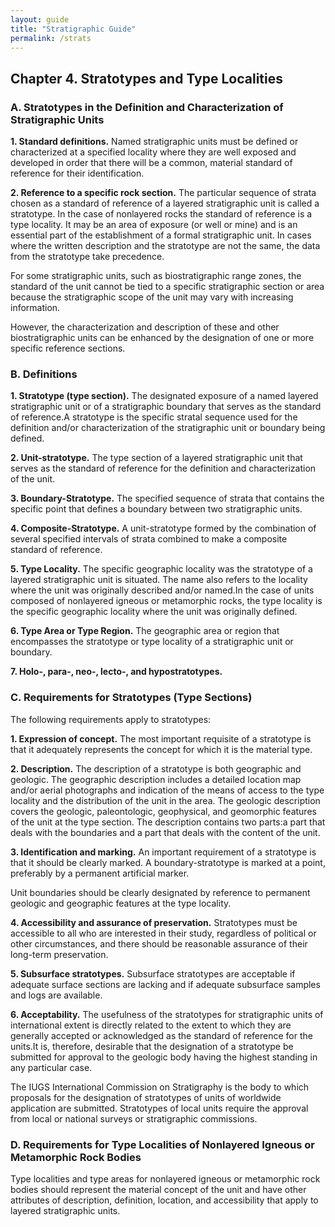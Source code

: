 ```yaml
---
layout: guide
title: "Stratigraphic Guide"
permalink: /strats
---
```

## Chapter 4. Stratotypes and Type Localities

### A. Stratotypes in the Definition and Characterization of Stratigraphic Units

**1. Standard definitions.** Named stratigraphic units must be defined or characterized at a specified locality where they are well exposed and developed in order that there will be a common, material standard of reference for their identification.

**2. Reference to a specific rock section.** The particular sequence of strata chosen as a standard of reference of a layered stratigraphic unit is called a stratotype. In the case of nonlayered rocks the standard of reference is a type locality. It may be an area of exposure (or well or mine) and is an essential part of the establishment of a formal stratigraphic unit. In cases where the written description and the stratotype are not the same, the data from the stratotype take precedence.

For some stratigraphic units, such as biostratigraphic range zones, the standard of the unit cannot be tied to a specific stratigraphic section or area because the stratigraphic scope of the unit may vary with increasing information.

However, the characterization and description of these and other biostratigraphic units can be enhanced by the designation of one or more specific reference sections.


### B. Definitions
**1. Stratotype (type section).** The designated exposure of a named layered stratigraphic unit or of a stratigraphic boundary that serves as the standard of reference.A stratotype is the specific stratal sequence used for the definition and/or characterization of the stratigraphic unit or boundary being defined.

**2. Unit-stratotype.** The type section of a layered stratigraphic unit that serves as the standard of reference for the definition and characterization of the unit.

**3. Boundary-Stratotype.** The specified sequence of strata that contains the specific point that defines a boundary between two stratigraphic units.

**4. Composite-Stratotype.** A unit-stratotype formed by the combination of several specified intervals of strata combined to make a composite standard of reference.

**5. Type Locality.** The specific geographic locality was the stratotype of a layered stratigraphic unit is situated. The name also refers to the locality where the unit was originally described and/or named.In the case of units composed of nonlayered igneous or metamorphic rocks, the type locality is the specific geographic locality where the unit was originally defined.

**6. Type Area or Type Region.** The geographic area or region that encompasses the stratotype or type locality of a stratigraphic unit or boundary.

**7. Holo-, para-, neo-, lecto-, and hypostratotypes.**

<a id="#c"></a>

### C. Requirements for Stratotypes (Type Sections)
The following requirements apply to stratotypes:

**1. Expression of concept.** The most important requisite of a stratotype is that it adequately represents
the concept for which it is the material type.

**2. Description.** The description of a stratotype is both geographic and geologic. The geographic description includes a detailed location map and/or aerial photographs and indication of the means of access to the type locality and the distribution of the unit in the area. The geologic description covers the geologic, paleontologic, geophysical, and geomorphic features of the unit at the type section. The description contains two parts:a part that deals with the boundaries and a part that deals with the content of the unit.

**3. Identification and marking.** An important requirement of a stratotype is that it should be clearly marked. A boundary-stratotype is marked at a point, preferably by a permanent artificial marker.

Unit boundaries should be clearly designated by reference to permanent geologic and geographic features at the type locality.

**4. Accessibility and assurance of preservation.** Stratotypes must be accessible to all who are interested in their study, regardless of political or other circumstances, and there should be reasonable assurance of their long-term preservation.

**5. Subsurface stratotypes.** Subsurface stratotypes are acceptable if adequate surface sections are lacking and if adequate subsurface samples and logs are available.

**6. Acceptability.** The usefulness of the stratotypes for stratigraphic units of international extent is directly related to the extent to which they are generally accepted or acknowledged as the standard of reference for the units.It is, therefore, desirable that the designation of a stratotype be submitted for approval to the geologic body having the highest standing in any particular case.

The IUGS International Commission on Stratigraphy is the body to which proposals for the designation of stratotypes of units of worldwide application are submitted. Stratotypes of local units require the approval from local or national surveys or stratigraphic commissions.

### D. Requirements for Type Localities of Nonlayered Igneous or Metamorphic Rock Bodies
Type localities and type areas for nonlayered igneous or metamorphic rock bodies should represent the material concept of the unit and have other attributes of description, definition, location, and accessibility that apply to layered stratigraphic units.